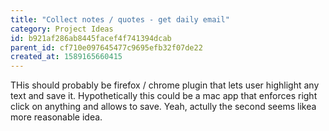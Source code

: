 ```yaml
---
title: "Collect notes / quotes - get daily email"
category: Project Ideas
id: b921af286ab8445facef4f741394dcab
parent_id: cf710e097645477c9695efb32f07de22
created_at: 1589165660415
---
```


THis should probably be firefox / chrome plugin that lets user highlight any text and save it. Hypothetically this could be a mac app that enforces right click on anything and allows to save. Yeah, actully the second seems likea more reasonable idea.

                